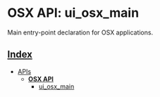 # OSX API: ui_osx_main

Main entry-point declaration for OSX applications.

## [Index](../../README.md)
- [APIs](../README.md)
  - **[OSX API](./README.md)**
    - [ui_osx_main](./ui_osx_main.md)

